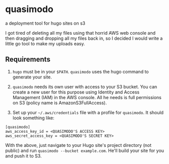 quasimodo
=========
a deployment tool for hugo sites on s3

I got tired of deleting all my files using that horrid AWS web console
and then dragging and dropping all my files back in, so I decided I would
write a little go tool to make my uploads easy.

## Requirements

1. `hugo` must be in your `$PATH`. `quasimodo` uses the hugo command to generate your site.

1. `quasimodo` needs its own user with access to your S3 bucket. You can create a new user
for this purpose using Identity and Access Management (IAM) in the AWS console. All he needs
is full permissions on S3 (policy name is AmazonS3FullAccess).

1. Set up your `~/.aws/credentials` file with a profile for `quasimodo`. It should look something
like: 

```
[quasimodo]
aws_access_key_id = <QUASIMODO'S ACCESS KEY>
aws_secret_access_key = <QUASIMODO'S SECRET KEY>
```

With the above, just navigate to your Hugo site's project directory (not public) and run `quasimodo --bucket example.com`. He'll build your site for you and push it to S3.
